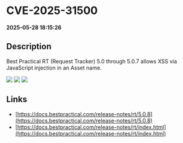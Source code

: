 # CVE-2025-31500

**2025-05-28 18:15:26**

## Description
Best Practical RT (Request Tracker) 5.0 through 5.0.7 allows XSS via JavaScript injection in an Asset name.

![](https://img.shields.io/static/v1?label=Score&message=7.2&color=red)
![](https://img.shields.io/static/v1?label=Severity&message=HIGH&color=red)
![](https://img.shields.io/static/v1?label=CWE&message=XSS&color=green)

## Links
- [https://docs.bestpractical.com/release-notes/rt/5.0.8](https://docs.bestpractical.com/release-notes/rt/5.0.8)
- [https://docs.bestpractical.com/release-notes/rt/index.html](https://docs.bestpractical.com/release-notes/rt/index.html)
